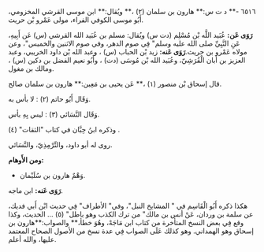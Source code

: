 ٦٥١٦ -** د ت س:** هارون بن سلمان (٢) ،** ويُقال:** ابن موسى القرشي المخزومي، أَبُو موسى الكوفي الفراء، مولى عَمْرو بْن حريث.

**رَوَى عَن:** عُبَيد اللَّه بْن مُسْلِم (دت س) ويُقال: مسلم بن عُبَيد الله القرشي (س) عَن أَبِيهِ، عَنِ النَّبِيِّ صلى الله عليه وسلم" فِي صوم الدهر، وفي صوم الاثنين والخميس"، وعن مولاه عَمْرو بن حريث.**رَوَى عَنه:** زيد بْن الحباب (س) ، وعبد الله بْن داود الخريبي، وعبد العزيز بن أبان الْقُرَشِيّ، وعُبَيد الله بْن مُوسَى (دت) ، وأَبُو نعيم الفضل بن دكين (س) ، ومالك بن مغول.

قال إسحاق بْن منصور (١) ،** عَن يحيى بن مَعِين:** هارون بن سلمان صالح.

وَقَال أَبُو حاتم (٢) : لا بأس به.

وَقَال النَّسَائي (٣) : ليس بِهِ بأس.

وذكره ابنُ حِبَّان في كتاب "الثقات" (٤) .

روى له أبو داود، والتِّرْمِذِيّ، والنَّسَائي.

**ومن الأَوهام:**

- وَهْمٌ هارون بن سُلَيْمان.

**رَوَى عَنه:** ابن ماجه.

هكذا ذكره أَبُو الْقَاسِم في " المشايخ النبل"، وفي" الأطراف" فِي حديث ابْن أَبي فديك، عن سلمة بن وردان، عَنْ أنس بن مالك" من ترك الكذب وهو باطل" (٥) ... الحديث، وكذا وقع فِي بعض النسخ المتأخرة من كتاب ابن مَاجَهْ، وهُوَ خطأ،** والصواب:**هارون بن إسحاق وهو الهمداني. وهو كذلك عَلَى الصواب فِي عدة نسخ من الأصول الصحاح المعتمد عليها، والله أعلم.